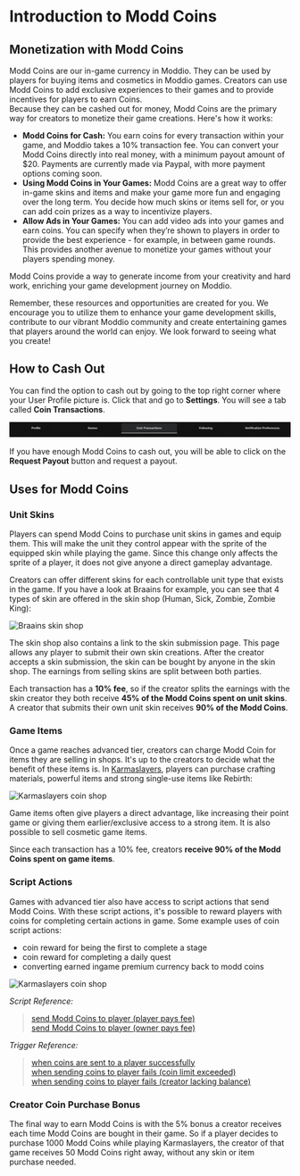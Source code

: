 # Introduction to Modd Coins


## Monetization with Modd Coins


Modd Coins are our in-game currency in Moddio. They can be used by players for buying items and cosmetics in Moddio games. Creators can use Modd Coins to add exclusive experiences to their games and to provide incentives for players to earn Coins.  
Because they can be cashed out for money, Modd Coins are the primary way for creators to monetize their game creations. Here's how it works:

- **Modd Coins for Cash:** You earn coins for every transaction within your game, and Moddio takes a 10% transaction fee. You can convert your Modd Coins directly into real money, with a minimum payout amount of $20. Payments are currently made via Paypal, with more payment options coming soon.
- **Using Modd Coins in Your Games:** Modd Coins are a great way to offer in-game skins and items and make your game more fun and engaging over the long term. You decide how much skins or items sell for, or you can add coin prizes as a way to incentivize players.
- **Allow Ads in Your Games:** You can add video ads into your games and earn coins. You can specify when they’re shown to players in order to provide the best experience - for example, in between game rounds. This provides another avenue to monetize your games without your players spending money.

Modd Coins provide a way to generate income from your creativity and hard work, enriching your game development journey on Moddio.

Remember, these resources and opportunities are created for you. We encourage you to utilize them to enhance your game development skills, contribute to our vibrant Moddio community and create entertaining games that players around the world can enjoy. We look forward to seeing what you create!

## How to Cash Out
You can find the option to cash out by going to the top right corner where your User Profile picture is. Click that and go to **Settings**. You will see a tab called **Coin Transactions**.

![Coin Transactions Tab](../img/coins/settings_coins_tab.png)

If you have enough Modd Coins to cash out, you will be able to click on the **Request Payout** button and request a payout.




## Uses for Modd Coins

### Unit Skins

Players can spend Modd Coins to purchase unit skins in games and equip them. This will make the unit they control appear with the sprite of the equipped skin while playing the game. Since this change only affects the sprite of a player, it does not give anyone a direct gameplay advantage. 

Creators can offer different skins for each controllable unit type that exists in the game. If you have a look at Braains for example, you can see that 4 types of skin are offered in the skin shop (Human, Sick, Zombie, Zombie King):

![Braains skin shop](../../img/coins/skinshop.png)

The skin shop also contains a link to the skin submission page. This page allows any player to submit their own skin creations. After the creator accepts a skin submission, the skin can be bought by anyone in the skin shop. The earnings from selling skins are split between both parties. 

Each transaction has a **10% fee**, so if the creator splits the earnings with the skin creator they both receive **45% of the Modd Coins spent on unit skins**. A creator that submits their own unit skin receives **90% of the Modd Coins**. 

### Game Items

Once a game reaches advanced tier, creators can charge Modd Coin for items they are selling in shops. It's up to the creators to decide what the benefit of these items is. In [Karmaslayers](ks_link), players can purchase crafting materials, powerful items and strong single-use items like Rebirth:

![Karmaslayers coin shop](../../img/coins/coinshop.png)

Game items often give players a direct advantage, like increasing their point game or giving them earlier/exclusive access to a strong item. It is also possible to sell cosmetic game items.

Since each transaction has a 10% fee, creators **receive 90% of the Modd Coins spent on game items**. 

### Script Actions

Games with advanced tier also have access to script actions that send Modd Coins. With these script actions, it's possible to reward players with coins for completing certain actions in game. Some example uses of coin script actions:
* coin reward for being the first to complete a stage  
* coin reward for completing a daily quest  
* converting earned ingame premium currency back to modd coins

![Karmaslayers coin shop](../../img/coins/coinscript.png)

*Script Reference:*   
> [send Modd Coins to player (player pays fee)](https://www.modd.io/docs/functions/sendCoinsToPlayer)  
> [send Modd Coins to player (owner pays fee)](https://www.modd.io/docs/functions/sendCoinsToPlayer2)  

*Trigger Reference:*  
> [when coins are sent to a player successfully](https://www.modd.io/docs/triggers/sendCoinsSuccess)  
> [when sending coins to player fails (coin limit exceeded)](https://www.modd.io/docs/triggers/coinSendFailureDueToDailyLimit)  
> [when sending coins to player fails (creator lacking balance)](https://www.modd.io/docs/triggers/coinSendFailureDueToDailyLimit)  

### Creator Coin Purchase Bonus

The final way to earn Modd Coins is with the 5% bonus a creator receives each time Modd Coins are bought in their game. So if a player decides to purchase 1000 Modd Coins while playing Karmaslayers, the creator of that game receives 50 Modd Coins right away, without any skin or item purchase needed.

